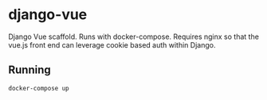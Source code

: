 # django-vue

Django Vue scaffold. Runs with docker-compose. Requires nginx so that the vue.js front end can leverage cookie based auth within Django.

## Running
```docker-compose up```
